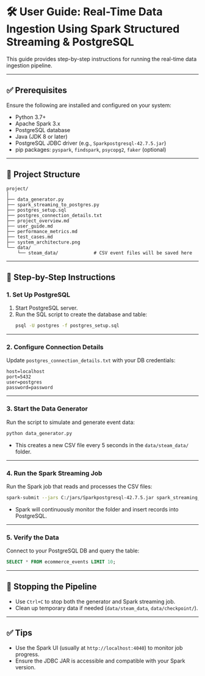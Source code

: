 
# 🛠️ User Guide: Real-Time Data Ingestion Using Spark Structured Streaming & PostgreSQL

This guide provides step-by-step instructions for running the real-time data ingestion pipeline.

---

## ✅ Prerequisites

Ensure the following are installed and configured on your system:

- Python 3.7+
- Apache Spark 3.x
- PostgreSQL database
- Java (JDK 8 or later)
- PostgreSQL JDBC driver (e.g., `Sparkpostgresql-42.7.5.jar`)
- pip packages: `pyspark`, `findspark`, `psycopg2`, `faker` (optional)

---

## 📁 Project Structure

```
project/
│
├── data_generator.py
├── spark_streaming_to_postgres.py
├── postgres_setup.sql
├── postgres_connection_details.txt
├── project_overview.md
├── user_guide.md
├── performance_metrics.md
├── test_cases.md
├── system_architecture.png
└── data/
    └── steam_data/             # CSV event files will be saved here
```

---

## 🧰 Step-by-Step Instructions

### 1. **Set Up PostgreSQL**

1. Start PostgreSQL server.
2. Run the SQL script to create the database and table:
   ```bash
   psql -U postgres -f postgres_setup.sql
   ```

---

### 2. **Configure Connection Details**

Update `postgres_connection_details.txt` with your DB credentials:
```
host=localhost
port=5432
user=postgres
password=password
```

---

### 3. **Start the Data Generator**

Run the script to simulate and generate event data:
```bash
python data_generator.py
```
- This creates a new CSV file every 5 seconds in the `data/steam_data/` folder.

---

### 4. **Run the Spark Streaming Job**

Run the Spark job that reads and processes the CSV files:
```bash
spark-submit --jars C:/jars/Sparkpostgresql-42.7.5.jar spark_streaming_to_postgres.py
```
- Spark will continuously monitor the folder and insert records into PostgreSQL.

---

### 5. **Verify the Data**

Connect to your PostgreSQL DB and query the table:
```sql
SELECT * FROM ecommerce_events LIMIT 10;
```

---

## 🧼 Stopping the Pipeline

- Use `Ctrl+C` to stop both the generator and Spark streaming job.
- Clean up temporary data if needed (`data/steam_data`, `data/checkpoint/`).

---

## ✅ Tips

- Use the Spark UI (usually at `http://localhost:4040`) to monitor job progress.
- Ensure the JDBC JAR is accessible and compatible with your Spark version.

